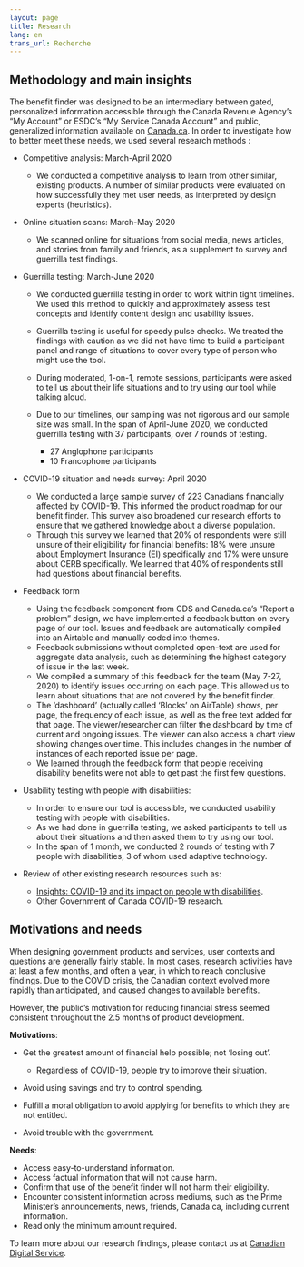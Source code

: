 ```yaml
---
layout: page
title: Research
lang: en
trans_url: Recherche
---
```

## Methodology and main insights

The benefit finder was designed to be an intermediary between gated, personalized information accessible through the Canada Revenue Agency’s “My Account” or ESDC’s “My Service Canada Account” and public, generalized information available on [Canada.ca](https://www.canada.ca/home.html). In order to investigate how to better meet these needs, we used several research methods :

* Competitive analysis: March-April 2020

  * We conducted a competitive analysis to learn from other similar, existing products. A number of similar products were evaluated on how successfully they met user needs, as interpreted by design experts (heuristics).
* Online situation scans: March-May 2020

  * We scanned online for situations from social media, news articles, and stories from family and friends, as a supplement to survey and guerrilla test findings.
* Guerrilla testing: March-June 2020

  * We conducted guerrilla testing in order to work within tight timelines. We used this method to quickly and approximately assess test concepts and identify content design and usability issues.
  * Guerrilla testing is useful for speedy pulse checks. We treated the findings with caution as we did not have time to build a participant panel and range of situations to cover every type of person who might use the tool.
  * During moderated, 1-on-1, remote sessions, participants were asked to tell us about their life situations and to try using our tool while talking aloud.
  * Due to our timelines, our sampling was not rigorous and our sample size was small. In the span of April-June 2020, we conducted guerrilla testing with 37 participants, over 7 rounds of testing.

    * 27 Anglophone participants
    * 10 Francophone participants
* COVID-19 situation and needs survey: April 2020

  * We conducted a large sample survey of 223 Canadians financially affected by COVID-19. This informed the product roadmap for our benefit finder. This survey also broadened our research efforts to ensure that we gathered knowledge about a diverse population.
  * Through this survey we learned that 20% of respondents were still unsure of their eligibility for financial benefits: 18% were unsure about Employment Insurance (EI) specifically and 17% were unsure about CERB specifically. We learned that 40% of respondents still had questions about financial benefits.
* Feedback form

  * Using the feedback component from CDS and Canada.ca’s “Report a problem” design, we have implemented a feedback button on every page of our tool. Issues and feedback are automatically compiled into an Airtable and manually coded into themes.
  * Feedback submissions without completed open-text are used for aggregate data analysis, such as determining the highest category of issue in the last week.
  * We compiled a summary of this feedback for the team (May 7-27, 2020) to identify issues occurring on each page. This allowed us to learn about situations that are not covered by the benefit finder.
  * The ‘dashboard’ (actually called ‘Blocks’ on AirTable) shows, per page, the frequency of each issue, as well as the free text added for that page. The viewer/researcher can filter the dashboard by time of current and ongoing issues. The viewer can also access a chart view showing changes over time. This includes changes in the number of instances of each reported issue per page.
  * We learned through the feedback form that people receiving disability benefits were not able to get past the first few questions.
* Usability testing with people with disabilities:

  * In order to ensure our tool is accessible, we conducted usability testing with people with disabilities.
  * As we had done in guerrilla testing, we asked participants to tell us about their situations and then asked them to try using our tool.
  * In the span of 1 month, we conducted 2 rounds of testing with 7 people with disabilities, 3 of whom used adaptive technology.
* Review of other existing research resources such as:

  * [Insights: COVID-19 and its impact on people with disabilities](https://www.makeitfable.com/insights/covid-19/).
  * Other Government of Canada COVID-19 research.

## Motivations and needs

When designing government products and services, user contexts and questions are generally fairly stable. In most cases, research activities have at least a few months, and often a year, in which to reach conclusive findings. Due to the COVID crisis, the Canadian context evolved more rapidly than anticipated, and caused changes to available benefits.

However, the public’s motivation for reducing financial stress seemed consistent throughout the 2.5 months of product development.

**Motivations**:

* Get the greatest amount of financial help possible; not ‘losing out’.

  * Regardless of COVID-19, people try to improve their situation.
* Avoid using savings and try to control spending.
* Fulfill a moral obligation to avoid applying for benefits to which they are not entitled.
* Avoid trouble with the government.

**Needs**:

* Access easy-to-understand information.
* Access factual information that will not cause harm.
* Confirm that use of the benefit finder will not harm their eligibility.
* Encounter consistent information across mediums, such as the Prime Minister’s announcements, news, friends, Canada.ca, including current information.
* Read only the minimum amount required.

To learn more about our research findings, please contact us at [Canadian Digital Service](mailto:cds-snc@tbs-sct.gc.ca).